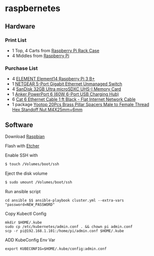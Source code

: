 # raspbernetes

## Hardware

### Print List
* 1 Top, 4 Carts from [Raspberry Pi Rack Case](https://www.thingiverse.com/thing:2795195)
* 4 Middles from [Raspberry Pi ](https://www.thingiverse.com/thing:3224837)

### Purchase List
* 4 [ELEMENT Element14 Raspberry Pi 3 B+](https://www.amazon.com/gp/product/B07BDR5PDW/ref=oh_aui_detailpage_o01_s00?ie=UTF8&psc=1)  
* 1 [NETGEAR 5-Port Gigabit Ethernet Unmanaged Switch](https://www.amazon.com/gp/product/B00QR6XFHQ/ref=oh_aui_detailpage_o00_s00?ie=UTF8&psc=1)
* 4 [SanDisk 32GB Ultra microSDXC UHS-I Memory Card](https://www.amazon.com/gp/product/B073JWXGNT/ref=oh_aui_detailpage_o07_s00?ie=UTF8&psc=1)
* 1 [Anker PowerPort 6 (60W 6-Port USB Charging Hub)](https://www.amazon.com/gp/product/B00WI2DN4S/ref=oh_aui_detailpage_o08_s00?ie=UTF8&psc=1)
* 6 [Cat 6 Ethernet Cable 1 ft Black - Flat Internet Network Cable](https://www.amazon.com/gp/product/B01IQWGKQ6/ref=oh_aui_detailpage_o08_s00?ie=UTF8&psc=1)
* 1 package [Yootop 20Pcs Brass Pillar Spacers Male to Female Thread Hex Standoff Nut M4X25mm+6mm](https://www.amazon.com/gp/product/B07GWFLZMM/ref=oh_aui_detailpage_o09_s00?ie=UTF8&psc=1)

## Software

Download [Raspbian](https://www.raspberrypi.org/downloads/raspbian/)

Flash with [Etcher](https://www.balena.io/etcher/)

Enable SSH with 

```sh
$ touch /Volumes/boot/ssh
```

Eject the disk volume
```sh
$ sudo umount /Volumes/boot/ssh
```

Run ansible script
```
cd ansible $$ ansible-playbook cluster.yml --extra-vars "password=NEW_PASSWORD"
```

Copy Kubectl Config
```
mkdir $HOME/.kube
sudo cp /etc/kubernetes/admin.conf . && chown pi admin.conf
scp -r pi@192.168.1.101:/home/pi/admin.conf $HOME/.kube
```

ADD KubeConfig Env Var
```
export KUBECONFIG=$HOME/.kube/config:admin.conf
```
